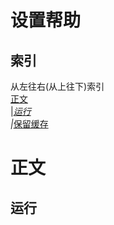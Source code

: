 # 设置帮助
## 索引
从左往右(从上往下)索引<br>
[正文](https://github.com/andogy/MCH/blob/main/%E4%B8%AD%E6%96%87/%E5%B8%AE%E5%8A%A9/%E8%AE%BE%E5%AE%9A%E5%B8%AE%E5%8A%A9/README.md#%E6%AD%A3%E6%96%87)<br>
|_[运行]()<br>
    |_[保留缓存]()<br>
    
# 正文
## 运行
